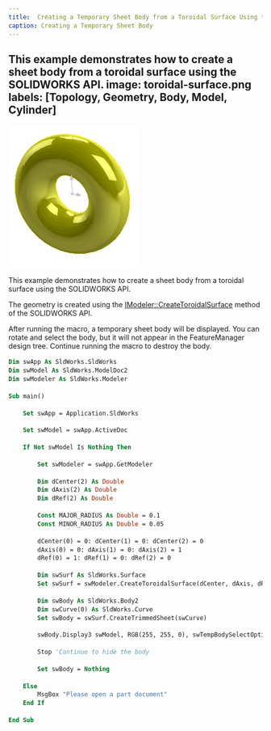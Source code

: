 ```yaml
---
title:  Creating a Temporary Sheet Body from a Toroidal Surface Using the SOLIDWORKS API
caption: Creating a Temporary Sheet Body
---
```

 This example demonstrates how to create a sheet body from a toroidal surface using the SOLIDWORKS API.
image: toroidal-surface.png
labels: [Topology, Geometry, Body, Model, Cylinder]
---

![Toroidal Surface](toroidal-surface.png)

This example demonstrates how to create a sheet body from a toroidal surface using the SOLIDWORKS API.

The geometry is created using the [IModeler::CreateToroidalSurface](https://help.solidworks.com/2018/english/api/sldworksapi/solidworks.interop.sldworks~solidworks.interop.sldworks.imodeler~createtoroidalsurface.html) method of the SOLIDWORKS API.

After running the macro, a temporary sheet body will be displayed. You can rotate and select the body, but it will not appear in the FeatureManager design tree. Continue running the macro to destroy the body.

```vb
Dim swApp As SldWorks.SldWorks
Dim swModel As SldWorks.ModelDoc2
Dim swModeler As SldWorks.Modeler

Sub main()

    Set swApp = Application.SldWorks
    
    Set swModel = swApp.ActiveDoc
    
    If Not swModel Is Nothing Then
    
        Set swModeler = swApp.GetModeler
    
        Dim dCenter(2) As Double
        Dim dAxis(2) As Double
        Dim dRef(2) As Double
        
        Const MAJOR_RADIUS As Double = 0.1
        Const MINOR_RADIUS As Double = 0.05
        
        dCenter(0) = 0: dCenter(1) = 0: dCenter(2) = 0
        dAxis(0) = 0: dAxis(1) = 0: dAxis(2) = 1
        dRef(0) = 1: dRef(1) = 0: dRef(2) = 0
        
        Dim swSurf As SldWorks.Surface
        Set swSurf = swModeler.CreateToroidalSurface(dCenter, dAxis, dRef, MAJOR_RADIUS, MINOR_RADIUS)
        
        Dim swBody As SldWorks.Body2
        Dim swCurve(0) As SldWorks.Curve
        Set swBody = swSurf.CreateTrimmedSheet(swCurve)
        
        swBody.Display3 swModel, RGB(255, 255, 0), swTempBodySelectOptions_e.swTempBodySelectable
    
        Stop 'Continue to hide the body
        
        Set swBody = Nothing
        
    Else
        MsgBox "Please open a part document"
    End If
    
End Sub
```